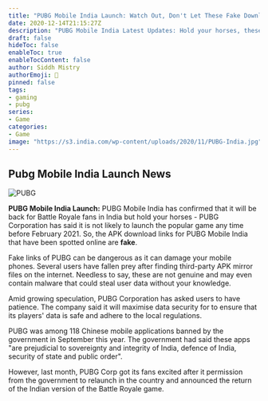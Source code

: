 ```yaml
---
title: "PUBG Mobile India Launch: Watch Out, Don't Let These Fake Download Links Lure You"
date: 2020-12-14T21:15:27Z
description: "PUBG Mobile India Latest Updates: Hold your horses, these APK download links spotted online are fake!"
draft: false
hideToc: false
enableToc: true
enableTocContent: false
author: Siddh Mistry
authorEmoji: 🤯
pinned: false
tags:
- gaming
- pubg
series:
- Game
categories:
- Game
image: "https://s3.india.com/wp-content/uploads/2020/11/PUBG-India.jpg"
---
```


## Pubg Mobile India Launch News

![PUBG](https://s3.india.com/wp-content/uploads/2020/11/PUBG-India.jpg)

**PUBG Mobile India Launch:** PUBG Mobile India has confirmed that it will be back for Battle Royale fans in India but hold your horses - PUBG Corporation has said it is not likely to launch the popular game any time before February 2021. So, the APK download links for PUBG Mobile India that have been spotted online are **fake**.

Fake links of PUBG can be dangerous as it can damage your mobile phones. Several users have fallen prey after finding third-party APK mirror files on the internet. Needless to say, these are not genuine and may even contain malware that could steal user data without your knowledge.

Amid growing speculation, PUBG Corporation has asked users to have patience. The company said it will maximise data security for to ensure that its players' data is safe and adhere to the local regulations.

PUBG was among 118 Chinese mobile applications banned by the government in September this year. The government had said these apps "are prejudicial to sovereignty and integrity of India, defence of India, security of state and public order".

However, last month, PUBG Corp got its fans excited after it permission from the government to relaunch in the country and announced the return of the Indian version of the Battle Royale game.
